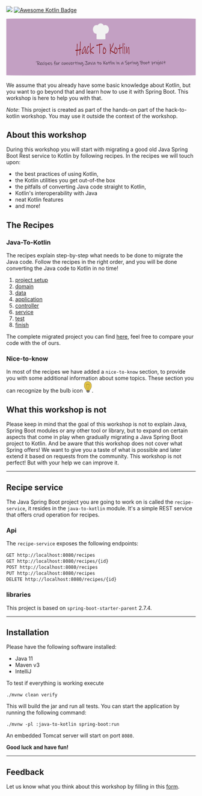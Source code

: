 ![](https://github.com/alimeshkat/hack-to-kotlin/actions/workflows/build.yml/badge.svg) [![Awesome Kotlin Badge](https://kotlin.link/awesome-kotlin.svg)](https://github.com/KotlinBy/awesome-kotlin)

![](recipes/sources/png/HackToKotlinLogo.png)

We assume that you already have some basic knowledge about Kotlin, but you want to go beyond that and learn how to use
it with Spring Boot.
This workshop is here to help you with that.

*Note*: This project is created as part of the hands-on part of the hack-to-kotlin workshop. You may use it outside the context of the workshop.

## About this workshop

During this workshop you will start with migrating a good old Java Spring Boot Rest service to Kotlin by following recipes.
In the recipes we will touch upon:

- the best practices of using Kotlin,
- the Kotlin utilities you get out-of-the box
- the pitfalls of converting Java code straight to Kotlin,
- Kotlin's interoperability with Java
- neat Kotlin features
- and more!

## The Recipes

### Java-To-Kotlin
The recipes explain step-by-step what needs to be done to migrate the Java code.
Follow the recipes in the right order, and you will be done converting the Java code to Kotlin in no time!

1) [project setup](recipes/java-to-kotlin/1-project-setup/Recipe.md)  
2) [domain](recipes/java-to-kotlin/2-domain-models/Recipe.md)  
3) [data](recipes/java-to-kotlin/3-data/Recipe.md)  
4) [application](recipes/java-to-kotlin/4-application/Recipe.md)  
5) [controller](recipes/java-to-kotlin/5-controller/Recipe.md)  
6) [service](recipes/java-to-kotlin/6-service/Recipe.md)  
7) [test](recipes/java-to-kotlin/7-test/Recipe.md)    
8) [finish](recipes/java-to-kotlin/Finish.md)

The complete migrated project you can find [here](java-to-kotlin-complete), feel free to compare your code with the of ours.

### Nice-to-know

In most of the recipes we have added a `nice-to-know` section, to provide you with some additional information about some topics.
These section you can recognize by the bulb icon ![](recipes/sources/png/light-bulb-xs.png).

## What this workshop is not

Please keep in mind that the goal of this workshop is not to explain Java, Spring Boot modules or any other tool or library, but to expand on
certain aspects that come in play when gradually
migrating a Java Spring Boot project to Kotlin. And be aware that this workshop does not cover what Spring offers! We want to give
you a taste of what is
possible and later extend it based on requests from the community. 
This workshop is not perfect! But with your help we can improve it.

---

## Recipe service

The Java Spring Boot project you are going to work on is called the `recipe-service`, it resides in the `java-to-kotlin` module.
It's a simple REST service that offers crud operation for recipes.

### Api

The `recipe-service` exposes the following endpoints:

````
GET http://localhost:8080/recipes
GET http://localhost:8080/recipes/{id}
POST http://localhost:8080/recipes
PUT http://localhost:8080/recipes
DELETE http://localhost:8080/recipes/{id}
````

### libraries 

This project is based on `spring-boot-starter-parent` 2.7.4.

---

## Installation

Please have the following software installed:

- Java 11
- Maven v3
- IntelliJ

To test if everything is working execute

```shell 
./mvnw clean verify
```

This will build the jar and run all tests. You can start the application by running the following command:

```shell
./mvnw -pl :java-to-kotlin spring-boot:run
```

An embedded Tomcat server will start on port ``8080``.

**Good luck and have fun!**

---

## Feedback

Let us know what you think about this workshop by filling in this [form](https://forms.gle/NYLUQQYk4YKRGB5DA).
